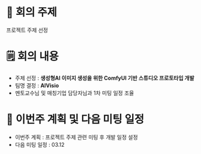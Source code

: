 # 📌 회의 주제
프로젝트 주제 선정

# 🗒️ 회의 내용
- 주제 선정 : <b>생성형AI 이미지 생성을 위한 ComfyUI 기반 스튜디오 프로토타입 개발</b>
- 팀명 결정 : <b>AIVisio</b>
- 멘토교수님 및 매칭기업 담당자님과 1차 미팅 일정 조율

# 💭 이번주 계획 및 다음 미팅 일정
- 이번주 계획 : 프로젝트 주제 관련 미팅 후 개발 일정 설정
- 다음 미팅 일정 : 03.12
